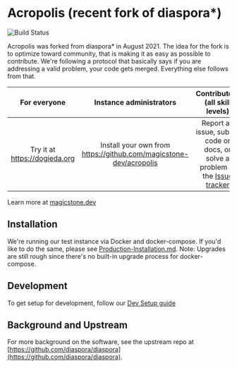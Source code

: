 # Acropolis (recent fork of diaspora\*)

![Build Status](https://github.com/magicstone-dev/acropolis/actions/workflows/ci.yml/badge.svg)

Acropolis was forked from diaspora\* in August 2021. The idea for the fork is to optimize toward community, that is making it as easy as possible to contribute. We're following a protocol that basically says if you are addressing a valid problem, your code gets merged. Everything else follows from that.

|For everyone|Instance administrators|Contributors (all skill levels)|
|:----:|:----:|:----:|
|  Try it at https://dogieda.org | Install your own from https://github.com/magicstone-dev/acropolis | Report an issue, submit code or docs, or solve a problem at the  [Issue tracker](https://github.com/magicstone-dev/acropolis/issues) |

Learn more at [magicstone.dev](https://magicstone.dev)

## Installation

We're running our test instance via Docker and docker-compose. If you'd like to do the same, please see [Production-Installation.md](/docs/Production-Installation.md). Note: Upgrades are still rough since there's no built-in upgrade process for docker-compose.

## Development

To get setup for development, follow our [Dev Setup guide](INSTALLING.md)

## Background and Upstream

For more background on the software, see the upstream repo at [https://github.com/diaspora/diaspora](https://github.com/diaspora/diaspora).
